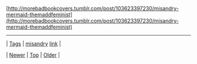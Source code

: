 <!--
title:
date: 2020-06-28T15:27:00.047Z
tags: misandry, link
-->




[http://morebadbookcovers.tumblr.com/post/103623397230/misandry-mermaid-themaddfeminist](http://morebadbookcovers.tumblr.com/post/103623397230/misandry-mermaid-themaddfeminist)

<!--BOTTOM-POST-NAVIGATION-->
---

| [Tags](tags.md) | [misandry](tag-misandry.md) [link](tag-link.md) |

| [Newer](103568839114.md) | [Top](index.md) | [Older](103651472019.md) |